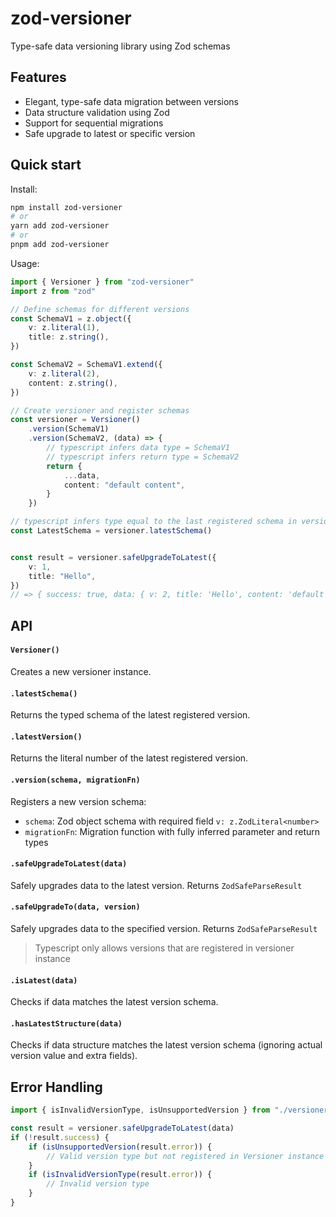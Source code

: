 # zod-versioner

Type-safe data versioning library using Zod schemas

## Features

-   Elegant, type-safe data migration between versions
-   Data structure validation using Zod
-   Support for sequential migrations
-   Safe upgrade to latest or specific version

## Quick start

Install:

```bash
npm install zod-versioner
# or
yarn add zod-versioner
# or
pnpm add zod-versioner
```

Usage:

```typescript
import { Versioner } from "zod-versioner"
import z from "zod"

// Define schemas for different versions
const SchemaV1 = z.object({
	v: z.literal(1),
	title: z.string(),
})

const SchemaV2 = SchemaV1.extend({
	v: z.literal(2),
	content: z.string(),
})

// Create versioner and register schemas
const versioner = Versioner()
	.version(SchemaV1)
	.version(SchemaV2, (data) => {
        // typescript infers data type = SchemaV1
        // typescript infers return type = SchemaV2
		return {
			...data,
			content: "default content",
		}
	})

// typescript infers type equal to the last registered schema in versioner instance
const LatestSchema = versioner.latestSchema() 


const result = versioner.safeUpgradeToLatest({
	v: 1,
	title: "Hello",
})
// => { success: true, data: { v: 2, title: 'Hello', content: 'default content' } }
```

## API

#### `Versioner()`

Creates a new versioner instance.

#### `.latestSchema()`

Returns the typed schema of the latest registered version.


#### `.latestVersion()`

Returns the literal number of the latest registered version.

#### `.version(schema, migrationFn)`

Registers a new version schema:

-   `schema`: Zod object schema with required field `v: z.ZodLiteral<number>`
-   `migrationFn`: Migration function with fully inferred parameter and return types 

#### `.safeUpgradeToLatest(data)`

Safely upgrades data to the latest version. Returns `ZodSafeParseResult`

#### `.safeUpgradeTo(data, version)`

Safely upgrades data to the specified version. Returns `ZodSafeParseResult`

> Typescript only allows versions that are registered in versioner instance

#### `.isLatest(data)`

Checks if data matches the latest version schema.

#### `.hasLatestStructure(data)`

Checks if data structure matches the latest version schema (ignoring actual version value and extra fields).

## Error Handling

```typescript
import { isInvalidVersionType, isUnsupportedVersion } from "./versioner"

const result = versioner.safeUpgradeToLatest(data)
if (!result.success) {
	if (isUnsupportedVersion(result.error)) {
		// Valid version type but not registered in Versioner instance
	}
	if (isInvalidVersionType(result.error)) {
		// Invalid version type
	}
}
```
